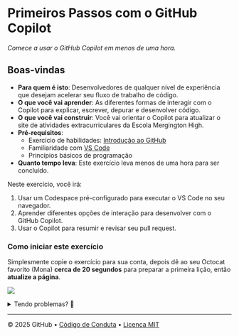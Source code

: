 # Primeiros Passos com o GitHub Copilot

_Comece a usar o GitHub Copilot em menos de uma hora._

## Boas-vindas

- **Para quem é isto**: Desenvolvedores de qualquer nível de experiência que desejam acelerar seu fluxo de trabalho de código.
- **O que você vai aprender**: As diferentes formas de interagir com o Copilot para explicar, escrever, depurar e desenvolver código.
- **O que você vai construir**: Você vai orientar o Copilot para atualizar o site de atividades extracurriculares da Escola Mergington High.
- **Pré-requisitos**:
  - Exercício de habilidades: [Introdução ao GitHub](https://github.com/skills/introduction-to-github)
  - Familiaridade com [VS Code](https://code.visualstudio.com/)
  - Princípios básicos de programação
- **Quanto tempo leva**: Este exercício leva menos de uma hora para ser concluído.

Neste exercício, você irá:

1. Usar um Codespace pré-configurado para executar o VS Code no seu navegador.
1. Aprender diferentes opções de interação para desenvolver com o GitHub Copilot.
1. Usar o Copilot para resumir e revisar seu pull request.

### Como iniciar este exercício

Simplesmente copie o exercício para sua conta, depois dê ao seu Octocat favorito (Mona) **cerca de 20 segundos** para preparar a primeira lição, então **atualize a página**.

[![](https://img.shields.io/badge/Copiar%20Exerc%C3%ADcio-%E2%86%92-1f883d?style=for-the-badge&logo=github&labelColor=197935)](https://github.com/new?template_name=template-primeiros-passos-github-copilot&template_owner=bmg-workshop&owner=%40me&description=Workshop+Invillia:+Primeiros+passos+com+GitHub+Copilot&name=primeiros-passos-github-copilot&visibility=public)

<details>
<summary>Tendo problemas? 🤷</summary><br/>

Ao copiar o exercício, recomendamos as seguintes configurações:

- Para proprietário, escolha sua conta pessoal ou uma organização para hospedar o repositório.

- Recomendamos criar um repositório público, já que repositórios privados usarão minutos de Actions.
   
Se o exercício não estiver pronto em 20 segundos, verifique a aba [Actions](../../actions).

- Verifique se há um trabalho em execução. Às vezes, simplesmente leva um pouco mais de tempo.

- Se a página mostrar um trabalho com falha, envie uma issue. Legal, você encontrou um bug! 🐛

</details>

---

&copy; 2025 GitHub &bull; [Código de Conduta](https://www.contributor-covenant.org/version/2/1/code_of_conduct/code_of_conduct.md) &bull; [Licença MIT](https://gh.io/mit)
